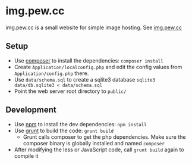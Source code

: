 # img.pew.cc

img.pew.cc is a small website for simple image hosting. See [img.pew.cc](http://img.pew.cc)

## Setup

* Use [composer](https://getcomposer.org/) to install the dependencies: `composer install`
* Create `Application/localconfig.php` and edit the config values from  `Application/config.php` there.
* Use `data/schema.sql` to create a sqlite3 database `sqlite3 data/db.sqlite3 < data/schema.sql`
* Point the web server root directory to `public/`

## Development

* Use [npm](https://nodejs.org/) to install the dev dependencies: `npm install`
* Use [grunt](http://gruntjs.com/) to build the code: `grunt build`
  * Grunt calls composer to get the php dependencies. Make sure the composer binary is globally installed and named `composer`
* After modifying the less or JavaScript code, call `grunt build` again to compile it

